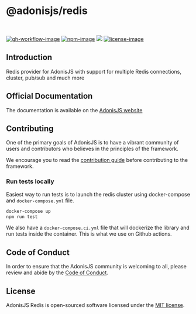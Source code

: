 # @adonisjs/redis

<br />

[![gh-workflow-image]][gh-workflow-url] [![npm-image]][npm-url] ![][typescript-image] [![license-image]][license-url]

## Introduction
Redis provider for AdonisJS with support for multiple Redis connections, cluster, pub/sub and much more

## Official Documentation
The documentation is available on the [AdonisJS website](https://docs.adonisjs.com/guides/database/redis)

## Contributing
One of the primary goals of AdonisJS is to have a vibrant community of users and contributors who believes in the principles of the framework.

We encourage you to read the [contribution guide](https://github.com/adonisjs/.github/blob/main/docs/CONTRIBUTING.md) before contributing to the framework.

### Run tests locally
Easiest way to run tests is to launch the redis cluster using docker-compose and `docker-compose.yml` file.

```sh
docker-compose up
npm run test
```

We also have a `docker-compose.ci.yml` file that will dockerize the library and run tests inside the container. This is what we use on Github actions.

## Code of Conduct
In order to ensure that the AdonisJS community is welcoming to all, please review and abide by the [Code of Conduct](https://github.com/adonisjs/.github/blob/main/docs/CODE_OF_CONDUCT.md).

## License
AdonisJS Redis is open-sourced software licensed under the [MIT license](LICENSE.md).

[gh-workflow-image]: https://img.shields.io/github/actions/workflow/status/adonisjs/redis/test.yml?style=for-the-badge
[gh-workflow-url]: https://github.com/adonisjs/redis/actions/workflows/test.yml "Github action"

[npm-image]: https://img.shields.io/npm/v/@adonisjs/redis/latest.svg?style=for-the-badge&logo=npm
[npm-url]: https://www.npmjs.com/package/@adonisjs/redis/v/latest "npm"

[typescript-image]: https://img.shields.io/badge/Typescript-294E80.svg?style=for-the-badge&logo=typescript

[license-url]: LICENSE.md
[license-image]: https://img.shields.io/github/license/adonisjs/redis?style=for-the-badge
